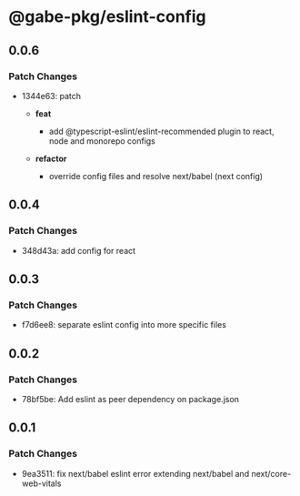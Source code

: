 # @gabe-pkg/eslint-config

## 0.0.6

### Patch Changes

- 1344e63: patch

  - **feat**

    - add @typescript-eslint/eslint-recommended plugin to react, node and monorepo configs

  - **refactor**
    - override config files and resolve next/babel (next config)

## 0.0.4

### Patch Changes

- 348d43a: add config for react

## 0.0.3

### Patch Changes

- f7d6ee8: separate eslint config into more specific files

## 0.0.2

### Patch Changes

- 78bf5be: Add eslint as peer dependency on package.json

## 0.0.1

### Patch Changes

- 9ea3511: fix next/babel eslint error extending next/babel and next/core-web-vitals
